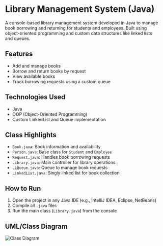 # Library Management System (Java)

A console-based library management system developed in Java to manage book borrowing and returning for students and employees. Built using object-oriented programming and custom data structures like linked lists and queues.

## Features
- Add and manage books
- Borrow and return books by request
- View available books
- Track borrowing requests using a custom queue

## Technologies Used
- Java
- OOP (Object-Oriented Programming)
- Custom LinkedList and Queue implementation

## Class Highlights
- `Book.java`: Book information and availability
- `Person.java`: Base class for `Student` and `Employee`
- `Request.java`: Handles book borrowing requests
- `Library.java`: Main controller for library operations
- `LLQueue.java`: Queue to manage book requests
- `LinkedList.java`: Singly linked list for book collection

## How to Run
1. Open the project in any Java IDE (e.g., IntelliJ IDEA, Eclipse, NetBeans)
2. Compile all `.java` files
3. Run the main class (`Library.java`) from the console

## UML/Class Diagram
![Class Diagram](diagram.png)
